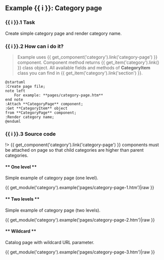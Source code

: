 ## Example {{ i }}: Category page

### {{ i }}.1 Task

Create simple category page and render category name.

### {{ i }}.2 How can i do it?

> Example uses {{ get_component('category').link('category-page') }} component.
Component method returns {{ get_item('category').link() }} class object.
All available fields and methods of **CategoryItem** class you can find in {{ get_item('category').link('section') }}.

```plantuml
@startuml
:Create page file;
note left
    For example: **pages/category-page.htm**
end note
:Attach **CategoryPage** component;
:Get **CategoryItem** object
from **CategoryPage** component;
:Render category name;
@enduml
```

### {{ i }}.3 Source code

!> {{ get_component('category').link('category-page') }} components must be attached on page so that child categories are higher than parent categories.

<!-- tabs:start -->

#### ** One level **

Simple example of category page (one level).

{{ get_module('category').example('pages/category-page-1.htm')|raw }}

#### ** Two levels **

Simple example of category page (two levels).

{{ get_module('category').example('pages/category-page-2.htm')|raw }}

#### ** Wildcard **

Catalog page with wildcard URL parameter.

{{ get_module('category').example('pages/category-page-3.htm')|raw }}
<!-- tabs:end -->
